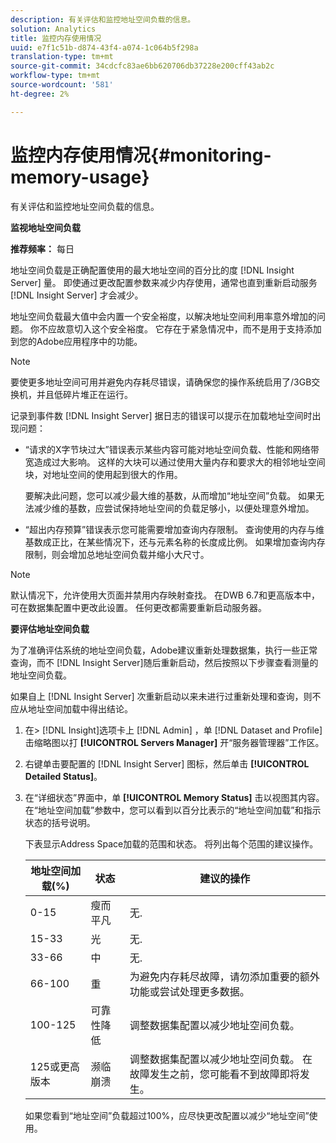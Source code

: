 ```yaml
---
description: 有关评估和监控地址空间负载的信息。
solution: Analytics
title: 监控内存使用情况
uuid: e7f1c51b-d874-43f4-a074-1c064b5f298a
translation-type: tm+mt
source-git-commit: 34cdcfc83ae6bb620706db37228e200cff43ab2c
workflow-type: tm+mt
source-wordcount: '581'
ht-degree: 2%

---
```



# 监控内存使用情况{#monitoring-memory-usage}

有关评估和监控地址空间负载的信息。

**监视地址空间负载**

**推荐频率：** 每日

地址空间负载是正确配置使用的最大地址空间的百分比的度 [!DNL Insight Server] 量。 即使通过更改配置参数来减少内存使用，通常也直到重新启动服务 [!DNL Insight Server] 才会减少。

地址空间负载最大值中会内置一个安全裕度，以解决地址空间利用率意外增加的问题。 你不应故意切入这个安全裕度。 它存在于紧急情况中，而不是用于支持添加到您的Adobe应用程序中的功能。

>[!NOTE]
>
>要使更多地址空间可用并避免内存耗尽错误，请确保您的操作系统启用了/3GB交换机，并且低碎片堆正在运行。

记录到事件数 [!DNL Insight Server] 据日志的错误可以提示在加载地址空间时出现问题：

* “请求的X字节块过大”错误表示某些内容可能对地址空间负载、性能和网络带宽造成过大影响。 这样的大块可以通过使用大量内存和要求大的相邻地址空间块，对地址空间的使用起到很大的作用。

   要解决此问题，您可以减少最大维的基数，从而增加“地址空间”负载。 如果无法减少维的基数，应尝试保持地址空间的负载足够小，以便处理意外增加。
* “超出内存预算”错误表示您可能需要增加查询内存限制。 查询使用的内存与维基数成正比，在某些情况下，还与元素名称的长度成比例。 如果增加查询内存限制，则会增加总地址空间负载并缩小大尺寸。

>[!NOTE]
>
>默认情况下，允许使用大页面并禁用内存映射查找。 在DWB 6.7和更高版本中，可在数据集配置中更改此设置。 任何更改都需要重新启动服务器。

**要评估地址空间负载**

为了准确评估系统的地址空间负载，Adobe建议重新处理数据集，执行一些正常查询，而不 [!DNL Insight Server]随后重新启动，然后按照以下步骤查看测量的地址空间负载。

如果自上 [!DNL Insight Server] 次重新启动以来未进行过重新处理和查询，则不应从地址空间加载中得出结论。

1. 在> [!DNL Insight]选项卡上 [!DNL Admin] ，单 [!DNL Dataset and Profile] 击缩略图以打 **[!UICONTROL Servers Manager]** 开“服务器管理器”工作区。
1. 右键单击要配置的 [!DNL Insight Server] 图标，然后单击 **[!UICONTROL Detailed Status]**。
1. 在“详细状态”界面中，单 **[!UICONTROL Memory Status]** 击以视图其内容。 在“地址空间加载”参数中，您可以看到以百分比表示的“地址空间加载”和指示状态的括号说明。

   下表显示Address Space加载的范围和状态。 将列出每个范围的建议操作。

   | 地址空间加载(%) | 状态 | 建议的操作 |
   |---|---|---|
   | 0-15 | 瘦而平凡 | 无. |
   | 15-33 | 光 | 无. |
   | 33-66 | 中 | 无. |
   | 66-100 | 重 | 为避免内存耗尽故障，请勿添加重要的额外功能或尝试处理更多数据。 |
   | 100-125 | 可靠性降低 | 调整数据集配置以减少地址空间负载。 |
   | 125或更高版本 | 濒临崩溃 | 调整数据集配置以减少地址空间负载。 在故障发生之前，您可能看不到故障即将发生。 |

   如果您看到“地址空间”负载超过100%，应尽快更改配置以减少“地址空间”使用。

